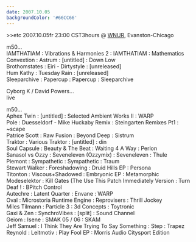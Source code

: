 ```yaml
---
date: 2007.10.05
backgroundColor: '#66CC66'
---
```


\>>etc 2007.10.05fr 23:00 CST3hours @ [WNUR](http://www.wnur.org/), Evanston-Chicago


m50...  
IAMTHATIAM : Vibrations & Harmonies 2 : IAMTHATIAM : Mathematics  
Convextion : Astrum : \[untitled\] : Down Low  
Brothomstates : Eiri - Dirtystyle : \[unreleased\]  
Hum Kathy : Tuesday Rain : \[unreleased\]  
Sleeparchive : Papercup : Papercup : Sleeparchive  

Cyborg K / David Powers...  
live  

m50...  
Aphex Twin : \[untitled\] : Selected Ambient Works II : WARP  
Pole : Duesseldorf - Mike Huckaby Remix : Steingarten Remixes Pt1 : ~scape  
Patrice Scott : Raw Fusion : Beyond Deep : Sistrum  
Traktor : Various Traktor : \[untitled\] : din  
Soul Capsule : Beauty & The Beat : Waiting 4 A Way : Perlon  
Sanasol vs Ozzy : Seveneleven (Ozzymix) : Seveneleven : Thule  
Piemont : Sympathetic : Sympathetic : Traum  
Stewart Walker : Foreshadowing : Druid Hills EP : Persona  
Titonton : Viscous+Shadowed : Embryonic EP : Metamorphic  
Modeselektor : Kill Gates (The Use This Patch Immediately Version : Turn Deaf ! : BPitch Control  
Autechre : Latent Quarter : Envane : WARP  
Oval : Microstoria Runtime Engine : Reprovisers : Thrill Jockey  
Miles Tilmann : Particle 3 : 3d Concepts : Toytronic  
Gaxi & Zen : SynchroVibes : \[split\] : Sound Channel  
Geiom : Isene : SMAK 05 / 06 : SKAM  
Jeff Samuel : I Think They Are Trying To Say Something : Step : Trapez  
Reynold : Leitmotiv : Play Fool EP : Morris Audio Citysport Edition